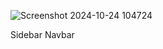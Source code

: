 ![Screenshot 2024-10-24 104724](https://github.com/user-attachments/assets/a11832ff-bb4a-4c32-ae62-cbe09d310361)


Sidebar Navbar
